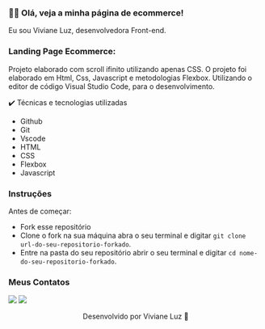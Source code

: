 ### ✋🏾 Olá, veja a minha página de ecommerce!

Eu sou Viviane Luz, desenvolvedora Front-end.

### Landing Page Ecommerce:

Projeto elaborado com scroll ifinito utilizando apenas CSS.
O projeto foi elaborado em Html, Css, Javascript e metodologias Flexbox. Utilizando o editor de código Visual Studio Code, para o desenvolvimento.

✔️ Técnicas e tecnologias utilizadas
- Github
- Git
- Vscode
- HTML
- CSS 
- Flexbox
- Javascript



### Instruções

Antes de começar:

- Fork esse repositório
- Clone o fork na sua máquina abra o seu terminal e digitar `git clone url-do-seu-repositorio-forkado`.
- Entre na pasta do seu repositório abrir o seu terminal e digitar `cd nome-do-seu-repositorio-forkado`.




### Meus Contatos

<div>
     <a href="https://www.linkedin.com/in/viviane-luz/-45875016a" target="_blank"><img src="https://img.shields.io/badge/-LinkedIn-%230077B5?style=for-the-badge&logo=linkedin&logoColor=white" target="_blank"></a> 
<a href = "mailto:contatovivianesluzz@gmail.com"><img src="https://img.shields.io/badge/-Gmail-%23333?style=for-the-badge&logo=gmail&logoColor=white" target="_blank"></a>
</div> 






<p align="center">
  Desenvolvido por Viviane Luz 🚀
</p>
